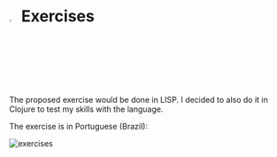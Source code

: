 # <img src="https://upload.wikimedia.org/wikipedia/commons/thumb/5/5d/Clojure_logo.svg/800px-Clojure_logo.svg.png" width="3%">  Exercises

The proposed exercise would be done in LISP. I decided to also do it in Clojure to test my skills with the language.

The exercise is in Portuguese (Brazil):

![exercises](https://i.imgur.com/UJ7bwM8.png)